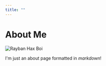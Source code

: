 ```yaml
---
title: ""
---
```


<h1 class="text-center">About Me</h1>

<img src="/img/rayban_hax_boi.gif" alt="Rayban Hax Boi" class="img-circle center-block" />

<div class="text-center" markdown=1>

I'm just an about page formatted in _markdown_!

</div>
